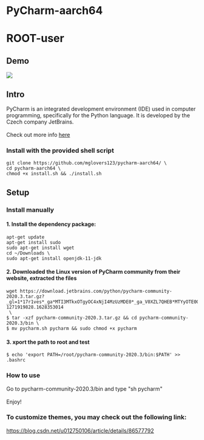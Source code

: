 # PyCharm-aarch64
# ROOT-user
## Demo

![](demo.png)

## Intro

PyCharm is an integrated development environment (IDE) used in computer programming, specifically for the Python language. It is developed by the Czech company JetBrains. \
 \
 Check out more info [here](https://www.jetbrains.com/pycharm/)

### Install with the provided shell script
```
git clone https://github.com/mglovers123/pycharm-aarch64/ \
cd pycharm-aarch64 \
chmod +x install.sh && ./install.sh
```
## Setup 

### Install manually

#### 1. Install the dependency package:
```
apt-get update
apt-get install sudo
sudo apt-get install wget
cd ~/Downloads \
sudo apt-get install openjdk-11-jdk
```
#### 2. Downloaded the Linux version of PyCharm community from their website, extracted the files
```
wget https://download.jetbrains.com/python/pycharm-community-2020.3.tar.gz?_gl=1*17r1ves*_ga*MTI3MTkxOTgyOC4xNjI4MzUzMDE0*_ga_V0XZL7QHEB*MTYyOTE0OTQzOC4xMS4xLjE2MjkxNDk0NDguNTA.&_ga=2.153760376.1775587489.1629054795-1271919828.1628353014
 \
$ tar -xzf pycharm-community-2020.3.tar.gz && cd pycharm-community-2020.3/bin \
$ mv pycharm.sh pycharm && sudo chmod +x pycharm
```
#### 3. xport the path to root and test
```
$ echo 'export PATH=/root/pycharm-community-2020.3/bin:$PATH' >> .bashrc
```
### How to use

Go to pycharm-community-2020.3/bin and type "sh pycharm" \
 \
Enjoy!

### To customize themes, you may check out the following link:

https://blog.csdn.net/u012750106/article/details/86577792
